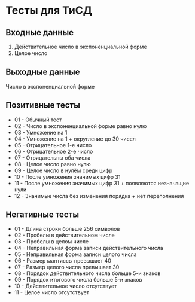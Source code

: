 # Тесты для ТиСД

## Входные данные
1. Действительное число в экспоненциальной форме
2. Целое число

## Выходные данные
Число в экспоненциальной форме

## Позитивные тесты
- 01 - Обычный тест
- 02 - Число в экспоненциальной форме равно нулю
- 03 - Умножение на 1
- 04 - Умножение на 1 + округление до 30 чисел
- 05 - Отрицательное 1-е число
- 06 - Отрицательное 2-е число
- 07 - Отрицательны оба числа
- 08 - Целое число равно нулю
- 09 - Целое число в нулём среди цифр
- 10 - После умножения значимых цифр 31
- 11 - После умножения значимых цифр 31 +  появляются незначащие нули
- 12 - Значимые числа без изменения порядка + нет переполнения

## Негативные тесты
- 01 - Длина строки больше 256 символов
- 02 - Пробелы в действительном числе
- 03 - Пробелы в целом числе
- 04 - Неправильная форма записи действительного числа
- 05 - Неправильная форма записи целого числа
- 06 - Размер мантиссы превышает 40
- 07 - Размер целого числа превышает 30
- 08 - Порядок действительного числа больше 5-и знаков
- 09 - Порядок итогового числа больше 5-и знаков
- 10 - Действительное число отсутствует
- 11 - Целое число отсутствует
